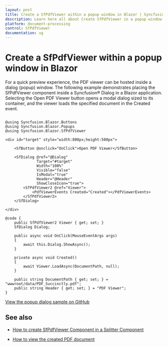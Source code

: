 ```yaml
---
layout: post
title: Create a SfPdfViewer within a popup window in Blazor | Syncfusion
description: Learn here all about Create SfPdfViewer in a popup window in Syncfusion Blazor SfPdfViewer component and more.
platform: document-processing
control: SfPdfViewer
documentation: ug
---
```


# Create a SfPdfViewer within a popup window in Blazor

For a quick preview experience, the PDF viewer can be hosted inside a dialog (popup) window. The following example demonstrates placing the SfPdfViewer component inside a Syncfusion&reg; Dialog in a Blazor application. Selecting the Open PDF Viewer button opens a modal dialog sized to its container, and the viewer loads the specified document in the Created event.

```cshtml

@using Syncfusion.Blazor.Buttons
@using Syncfusion.Blazor.Popups
@using Syncfusion.Blazor.SfPdfViewer

<div id="target" style="width:800px;height:500px">

    <SfButton @onclick="OnClick">Open PDF Viewer</SfButton>

    <SfDialog @ref="@Dialog"
              Target="#target"
              Width="100%"
              Visible="false"
              IsModal="true"
              Header="@Header"
              ShowCloseIcon="true">
        <SfPdfViewer2 @ref="Viewer">
            <PdfViewerEvents Created="Created"></PdfViewerEvents>
        </SfPdfViewer2>
    </SfDialog>

</div>

@code {
    public SfPdfViewer2 Viewer { get; set; }
    SfDialog Dialog;

    public async void OnClick(MouseEventArgs args)
    {
        await this.Dialog.ShowAsync();
    }

    private async void Created()
    {
        await Viewer.LoadAsync(DocumentPath, null);
    }

    public string DocumentPath { get; set; } = "wwwroot/data/PDF_Succinctly.pdf";
    public string Header { get; set; } = "PDF Viewer";
}

```

[View the popup dialog sample on GitHub](https://github.com/SyncfusionExamples/blazor-pdf-viewer-examples/tree/master/Common/PdfViewer%20in%20Popup%20window)

## See also

* [How to create SfPdfViewer Component in a Splitter Component](./create-sfpdfviewer-in-a-splitter-component)

* [How to view the created PDF document](./create-sfpdfviewer)